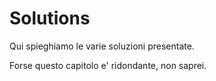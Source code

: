 # Solutions
Qui spieghiamo le varie soluzioni presentate.

Forse questo capitolo e' ridondante, non saprei.
